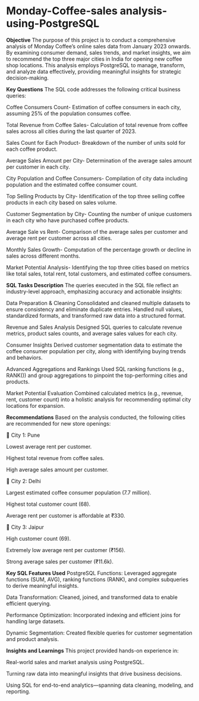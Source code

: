 # Monday-Coffee-sales analysis-using-PostgreSQL


**Objective**
The purpose of this project is to conduct a comprehensive analysis of Monday Coffee’s online sales data from January 2023 onwards. By examining consumer demand, sales trends, and market insights, we aim to recommend the top three major cities in India for opening new coffee shop locations. This analysis employs PostgreSQL to manage, transform, and analyze data effectively, providing meaningful insights for strategic decision-making.

**Key Questions**
The SQL code addresses the following critical business queries:

Coffee Consumers Count- Estimation of coffee consumers in each city, assuming 25% of the population consumes coffee.

Total Revenue from Coffee Sales- Calculation of total revenue from coffee sales across all cities during the last quarter of 2023.

Sales Count for Each Product- Breakdown of the number of units sold for each coffee product.

Average Sales Amount per City- Determination of the average sales amount per customer in each city.

City Population and Coffee Consumers- Compilation of city data including population and the estimated coffee consumer count.

Top Selling Products by City- Identification of the top three selling coffee products in each city based on sales volume.

Customer Segmentation by City- Counting the number of unique customers in each city who have purchased coffee products.

Average Sale vs Rent- Comparison of the average sales per customer and average rent per customer across all cities.

Monthly Sales Growth- Computation of the percentage growth or decline in sales across different months.

Market Potential Analysis- Identifying the top three cities based on metrics like total sales, total rent, total customers, and estimated coffee consumers.

**SQL Tasks Description**
The queries executed in the SQL file reflect an industry-level approach, emphasizing accuracy and actionable insights:

Data Preparation & Cleaning Consolidated and cleaned multiple datasets to ensure consistency and eliminate duplicate entries. Handled null values, standardized formats, and transformed raw data into a structured format.

Revenue and Sales Analysis Designed SQL queries to calculate revenue metrics, product sales counts, and average sales values for each city.

Consumer Insights Derived customer segmentation data to estimate the coffee consumer population per city, along with identifying buying trends and behaviors.

Advanced Aggregations and Rankings Used SQL ranking functions (e.g., RANK()) and group aggregations to pinpoint the top-performing cities and products.

Market Potential Evaluation Combined calculated metrics (e.g., revenue, rent, customer count) into a holistic analysis for recommending optimal city locations for expansion.

**Recommendations**
Based on the analysis conducted, the following cities are recommended for new store openings:

📍 City 1: Pune

Lowest average rent per customer.

Highest total revenue from coffee sales.

High average sales amount per customer.

📍 City 2: Delhi

Largest estimated coffee consumer population (7.7 million).

Highest total customer count (68).

Average rent per customer is affordable at ₹330.

📍 City 3: Jaipur

High customer count (69).

Extremely low average rent per customer (₹156).

Strong average sales per customer (₹11.6k).

**Key SQL Features Used**
PostgreSQL Functions: Leveraged aggregate functions (SUM, AVG), ranking functions (RANK), and complex subqueries to derive meaningful insights.

Data Transformation: Cleaned, joined, and transformed data to enable efficient querying.

Performance Optimization: Incorporated indexing and efficient joins for handling large datasets.

Dynamic Segmentation: Created flexible queries for customer segmentation and product analysis.

**Insights and Learnings**
This project provided hands-on experience in:

Real-world sales and market analysis using PostgreSQL.

Turning raw data into meaningful insights that drive business decisions.

Using SQL for end-to-end analytics—spanning data cleaning, modeling, and reporting.
